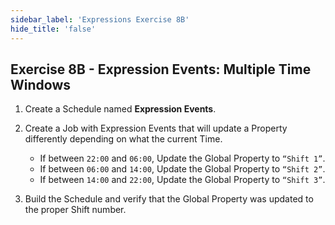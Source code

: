 ```yaml
---
sidebar_label: 'Expressions Exercise 8B'
hide_title: 'false'
---
```


## Exercise 8B - Expression Events: Multiple Time Windows

1.	Create a Schedule named **Expression Events**.
2.	Create a Job with Expression Events that will update a Property differently depending on what the current Time.

	* If between ```22:00``` and ```06:00```, Update the Global Property to ```“Shift 1”```.
	* If between ```06:00``` and ```14:00```, Update the Global Property to ```“Shift 2”```.
	* If between ```14:00``` and ```22:00```, Update the Global Property to ```“Shift 3”```.

3.	Build the Schedule and verify that the Global Property was updated to the proper Shift number.